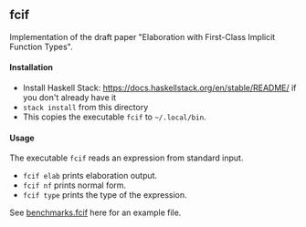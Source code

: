 ## fcif

Implementation of the draft paper "Elaboration with First-Class Implicit
Function Types".

#### Installation

- Install Haskell Stack: https://docs.haskellstack.org/en/stable/README/ if you don't already have it
- `stack install` from this directory
- This copies the executable `fcif` to `~/.local/bin`.

#### Usage

The executable `fcif` reads an expression from standard input.

- `fcif elab` prints elaboration output.
- `fcif nf` prints normal form.
- `fcif type` prints the type of the expression.

See [benchmarks.fcif](benchmarks.fcif) here for an example file.
